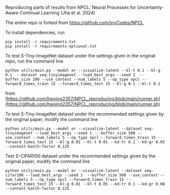 Reproducing parts of results from NPCL: Neural Processes for Uncertainty-Aware Continual Learning (Jha et al. 2024)

The entire repo is forked from https://github.com/srvCodes/NPCL

To install dependencies, run
```
pip install -r requirements.txt
pip install -r requirements-optional.txt
```

To test S-Tiny-ImageNet dataset under the settings given in the original repo, run the command line 
```
python utils/main.py --model er --visualize-latent --kl-t 0.1 --kl-g 0.1  --dataset seq-tinyimagenet --load_best_args --seed 1  --buffer_size 200 --use_context --num_labels 5 --np_type npcl --forward_times_train 15 --forward_times_test 15 --kl-g 0.1 --kl-t 0.1
```
from [https://github.com/hwxing2357/NPCL_reproducing/blob/main/runner.sh](https://github.com/hwxing2357/NPCL_reproducing/blob/main/runner.sh)

To test S-Tiny-ImageNet dataset under the recommended settings given by the original paper, modify the command line 
```
python utils/main.py --model er --visualize-latent --dataset seq-tinyimagenet --load_best_args --seed 1  --buffer_size 500 --use_context --num_labels 5 --np_type npcl --forward_times_train 15 --forward_times_test 15 --kl-g 0.01 --kl-t 0.01 --kd-tr 0.1 --kd-gr 0.05 --context-batch-factor 0.125
```

Test S-CIFAR100 dataset under the recommended settings given by the original paper, modify the command line 
```
python utils/main.py --model er --visualize-latent --dataset seq-cifar100 --load_best_args --seed 1  --buffer_size 500 --use_context --num_labels 5 --np_type npcl --forward_times_train 15 --forward_times_test 15 --kl-g 0.01 --kl-t 0.05 --kd-tr 0.1 --kd-gr 0.08 --context-batch-factor 0.125
```


